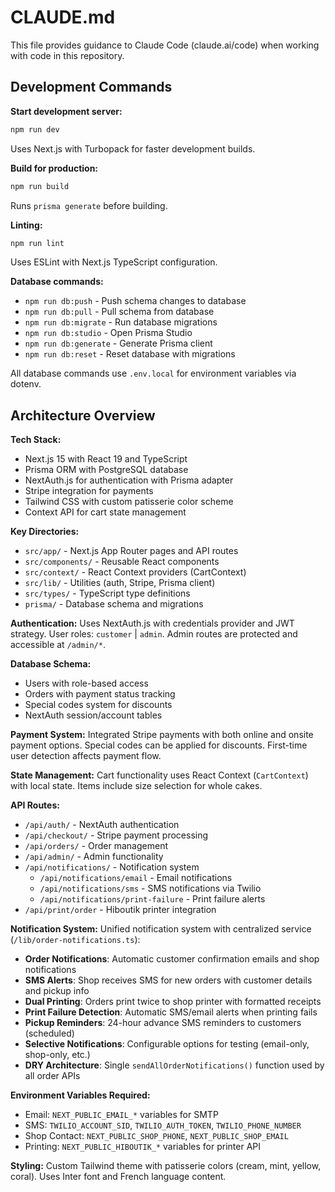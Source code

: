 # CLAUDE.md

This file provides guidance to Claude Code (claude.ai/code) when working with code in this repository.

## Development Commands

**Start development server:**
```bash
npm run dev
```
Uses Next.js with Turbopack for faster development builds.

**Build for production:**
```bash
npm run build
```
Runs `prisma generate` before building.

**Linting:**
```bash
npm run lint
```
Uses ESLint with Next.js TypeScript configuration.

**Database commands:**
- `npm run db:push` - Push schema changes to database
- `npm run db:pull` - Pull schema from database
- `npm run db:migrate` - Run database migrations  
- `npm run db:studio` - Open Prisma Studio
- `npm run db:generate` - Generate Prisma client
- `npm run db:reset` - Reset database with migrations

All database commands use `.env.local` for environment variables via dotenv.

## Architecture Overview

**Tech Stack:**
- Next.js 15 with React 19 and TypeScript
- Prisma ORM with PostgreSQL database
- NextAuth.js for authentication with Prisma adapter
- Stripe integration for payments
- Tailwind CSS with custom patisserie color scheme
- Context API for cart state management

**Key Directories:**
- `src/app/` - Next.js App Router pages and API routes
- `src/components/` - Reusable React components
- `src/context/` - React Context providers (CartContext)
- `src/lib/` - Utilities (auth, Stripe, Prisma client)
- `src/types/` - TypeScript type definitions
- `prisma/` - Database schema and migrations

**Authentication:**
Uses NextAuth.js with credentials provider and JWT strategy. User roles: `customer` | `admin`. Admin routes are protected and accessible at `/admin/*`.

**Database Schema:**
- Users with role-based access
- Orders with payment status tracking
- Special codes system for discounts
- NextAuth session/account tables

**Payment System:**
Integrated Stripe payments with both online and onsite payment options. Special codes can be applied for discounts. First-time user detection affects payment flow.

**State Management:**
Cart functionality uses React Context (`CartContext`) with local state. Items include size selection for whole cakes.

**API Routes:**
- `/api/auth/` - NextAuth authentication
- `/api/checkout/` - Stripe payment processing
- `/api/orders/` - Order management
- `/api/admin/` - Admin functionality
- `/api/notifications/` - Notification system
  - `/api/notifications/email` - Email notifications
  - `/api/notifications/sms` - SMS notifications via Twilio
  - `/api/notifications/print-failure` - Print failure alerts
- `/api/print/order` - Hiboutik printer integration

**Notification System:**
Unified notification system with centralized service (`/lib/order-notifications.ts`):
- **Order Notifications**: Automatic customer confirmation emails and shop notifications
- **SMS Alerts**: Shop receives SMS for new orders with customer details and pickup info
- **Dual Printing**: Orders print twice to shop printer with formatted receipts
- **Print Failure Detection**: Automatic SMS/email alerts when printing fails
- **Pickup Reminders**: 24-hour advance SMS reminders to customers (scheduled)
- **Selective Notifications**: Configurable options for testing (email-only, shop-only, etc.)
- **DRY Architecture**: Single `sendAllOrderNotifications()` function used by all order APIs

**Environment Variables Required:**
- Email: `NEXT_PUBLIC_EMAIL_*` variables for SMTP
- SMS: `TWILIO_ACCOUNT_SID`, `TWILIO_AUTH_TOKEN`, `TWILIO_PHONE_NUMBER`
- Shop Contact: `NEXT_PUBLIC_SHOP_PHONE`, `NEXT_PUBLIC_SHOP_EMAIL`
- Printing: `NEXT_PUBLIC_HIBOUTIK_*` variables for printer API

**Styling:**
Custom Tailwind theme with patisserie colors (cream, mint, yellow, coral). Uses Inter font and French language content.